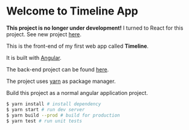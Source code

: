 # Welcome to Timeline App

**This project is no longer under development!**
I turned to React for this project. See new project [here](https://github.com/crupest/Timeline-React).

This is the front-end of my first web app called **Timeline**.

It is built with [Angular](https://angular.io/).

The back-end project can be found [here](https://github.com/crupest/Timeline).

The project uses [yarn](https://www.yarnpkg.com) as package manager.

Build this project as a normal angular application project.

``` bash
$ yarn install # install dependency
$ yarn start # run dev server
$ yarn build --prod # build for production
$ yarn test # run unit tests
```
